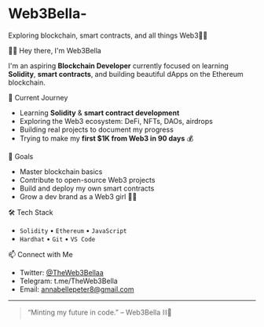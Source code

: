 # Web3Bella-
Exploring blockchain, smart contracts, and all things Web3🚀🚀


 👋🏽 Hey there, I'm Web3Bella

I'm an aspiring **Blockchain Developer** currently focused on learning **Solidity**, **smart contracts**, and building beautiful dApps on the Ethereum blockchain.  

🌱 Current Journey
- Learning **Solidity** & **smart contract development**
- Exploring the Web3 ecosystem: DeFi, NFTs, DAOs, airdrops
- Building real projects to document my progress  
- Trying to make my **first $1K from Web3 in 90 days** 💰

🚀 Goals
- Master blockchain basics
- Contribute to open-source Web3 projects
- Build and deploy my own smart contracts
- Grow a dev brand as a Web3 girl 💅🏽

🛠 Tech Stack
- `Solidity` • `Ethereum` • `JavaScript`
- `Hardhat` • `Git` • `VS Code`

 📫 Connect with Me
- Twitter: [@TheWeb3Bellaa](https://twitter.com/TheWeb3Bellaa)
- Telegram: t.me/TheWeb3Bella 
- Email: annabellepeter8@gmail.com 

---

> “Minting my future in code.” – Web3Bella ⛓️🦋
